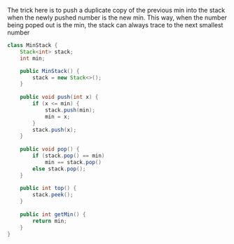 The trick here is to push a duplicate copy of the previous min into the stack when the newly pushed number is the new min. This way, when the number being poped out is the min, the stack can always trace to the next smallest number
```java
class MinStack {
    Stack<int> stack;
    int min;

    public MinStack() {
        stack = new Stack<>();
    }
    
    public void push(int x) {
        if (x <= min) {
            stack.push(min);
            min = x;
        }
        stack.push(x);
    }
    
    public void pop() {
        if (stack.pop() == min) 
            min == stack.pop()      
        else stack.pop();
    }
    
    public int top() {
        stack.peek();
    }
    
    public int getMin() {
        return min;
    }
}
```
